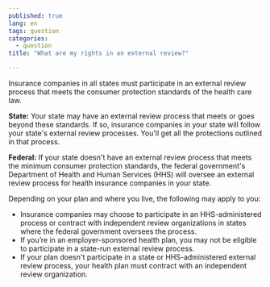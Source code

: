 ```yaml
---
published: true
lang: en
tags: question
categories:
  - question
title: "What are my rights in an external review?"

---
```


Insurance companies in all states must participate in an external review process that meets the consumer protection standards of the health care law.  

**State:** Your state may have an external review process that meets or goes beyond these standards. If so, insurance companies in your state will follow your state's external review processes. You'll get all the protections outlined in that process.  

**Federal:** If your state doesn't have an external review process that meets the minimum consumer protection standards, the federal government's Department of Health and Human Services (HHS) will oversee an external review process for health insurance companies in your state.   

Depending on your plan and where you live, the following may apply to you:

* Insurance companies may choose to participate in an HHS-administered process or contract with independent review organizations in states where the federal government oversees the process. 
* If you’re in an employer-sponsored health plan, you may not be eligible to participate in a state-run external review process.  
* If your plan doesn't participate in a state or HHS-administered external review process, your health plan must contract with an independent review organization.
